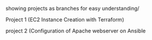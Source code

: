 showing projects as branches for easy understanding/

Project 1 (EC2 Instance Creation with Terraform)

project 2 (Configuration of Apache webserver on Ansible
